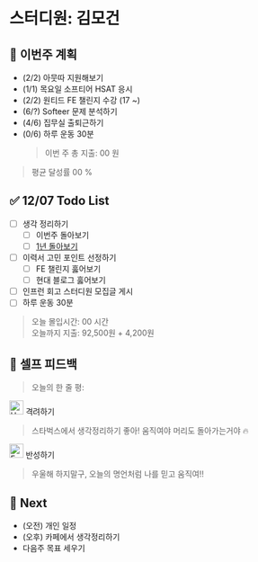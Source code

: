 # 스터디원: 김모건

## 🚀 이번주 계획

- (2/2) 아뭇따 지원해보기
- (1/1) 목요일 소프티어 HSAT 응시
- (2/2) 원티드 FE 챌린지 수강 (17 ~)
- (6/?) Softeer 문제 분석하기
- (4/6) 집무실 출퇴근하기
- (0/6) 하루 운동 30분
  > 이번 주 총 지출: 00 원

> 평균 달성률 00 %

## ✅ 12/07 Todo List

- [ ] 생각 정리하기
  - [ ] 이번주 돌아보기
  - [ ] [1년 돌아보기](https://cafe.naver.com/winterlood/189)
- [ ] 이력서 고민 포인트 선정하기
  - [ ] FE 챌린지 훓어보기
  - [ ] 현대 블로그 훓어보기
- [ ] 인프런 회고 스터디원 모집글 게시
- [ ] 하루 운동 30분

> 오늘 몰입시간: 00 시간<br>
> 오늘까지 지출: 92,500원 + 4,200원

## 🎉 셀프 피드백

> 오늘의 한 줄 평:

<img src="https://raw.githubusercontent.com/Tarikul-Islam-Anik/Animated-Fluent-Emojis/master/Emojis/Smilies/Hugging%20Face.png" alt="Hugging Face" width="25" height="25"> 격려하기</img>

> 스타벅스에서 생각정리하기 좋아! 움직여야 머리도 돌아가는거야 🔥<br>

<img src="https://raw.githubusercontent.com/Tarikul-Islam-Anik/Animated-Fluent-Emojis/master/Emojis/Smilies/Face%20with%20Monocle.png" alt="Face with Monocle" width="25" height="25"> 반성하기</img>

> 우울해 하지말구, 오늘의 명언처럼 나를 믿고 움직여!!

## 🌱 Next

- (오전) 개인 일정
- (오후) 카페에서 생각정리하기
- 다음주 목표 세우기
